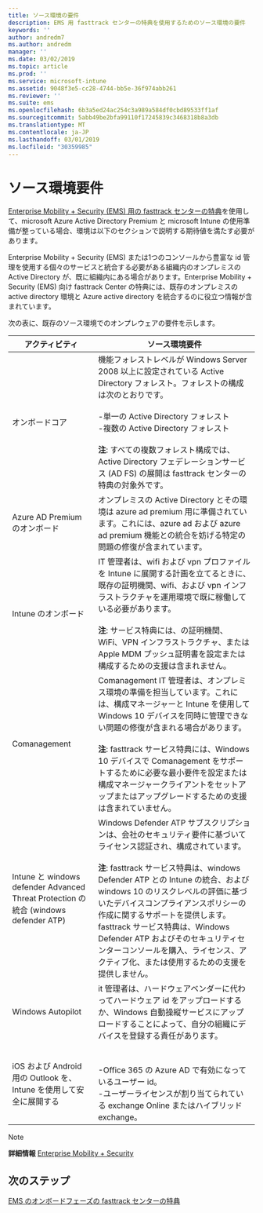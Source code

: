 ```yaml
---
title: ソース環境の要件
description: EMS 用 fasttrack センターの特典を使用するためのソース環境の要件
keywords: ''
author: andredm7
ms.author: andredm
manager: ''
ms.date: 03/02/2019
ms.topic: article
ms.prod: ''
ms.service: microsoft-intune
ms.assetid: 9048f3e5-cc28-4744-bb5e-36f974abb261
ms.reviewer: ''
ms.suite: ems
ms.openlocfilehash: 6b3a5ed24ac254c3a989a584df0cbd89533ff1af
ms.sourcegitcommit: 5abb49be2bfa99110f17245839c3468318b8a3db
ms.translationtype: MT
ms.contentlocale: ja-JP
ms.lasthandoff: 03/01/2019
ms.locfileid: "30359985"
---
```

# <a name="source-environment-expectations"></a>ソース環境要件

[Enterprise Mobility + Security (EMS) 用の fasttrack センターの特典](EMS-fasttrack-benefit-for-EMS.md)を使用して、microsoft Azure Active Directory Premium と microsoft Intune の使用準備が整っている場合、環境は以下のセクションで説明する期待値を満たす必要があります。

Enterprise Mobility + Security (EMS) または1つのコンソールから豊富な id 管理を使用する個々のサービスと統合する必要がある組織内のオンプレミスの Active Directory が、既に組織内にある場合があります。Enterprise Mobility + Security (EMS) 向け fasttrack Center の特典には、既存のオンプレミスの active directory 環境と Azure active directory を統合するのに役立つ情報が含まれています。

次の表に、既存のソース環境でのオンプレウェアの要件を示します。

|アクティビティ|ソース環境要件|
|------------|----------------------------------|
|オンボードコア|機能フォレストレベルが Windows Server 2008 以上に設定されている Active Directory フォレスト。フォレストの構成は次のとおりです。<br /><br />-単一の Active Directory フォレスト<br />-複数の Active Directory フォレスト </br></br>**注**: すべての複数フォレスト構成では、Active Directory フェデレーションサービス (AD FS) の展開は fasttrack センターの特典の対象外です。|
|Azure AD Premium のオンボード|オンプレミスの Active Directory とその環境は azure ad premium 用に準備されています。これには、azure ad および azure ad premium 機能との統合を妨げる特定の問題の修復が含まれています。|
|Intune のオンボード| IT 管理者は、wifi および vpn プロファイルを Intune に展開する計画を立てるときに、既存の証明機関、wifi、および vpn インフラストラクチャを運用環境で既に稼働している必要があります。<br /><br /> **注**: サービス特典には、の証明機関、WiFi、VPN インフラストラクチャ、または Apple MDM プッシュ証明書を設定または構成するための支援は含まれません。  |
|Comanagement|Comanagement IT 管理者は、オンプレミス環境の準備を担当しています。これには、構成マネージャーと Intune を使用して Windows 10 デバイスを同時に管理できない問題の修復が含まれる場合があります。<br /><br />**注**: fasttrack サービス特典には、Windows 10 デバイスで Comanagement をサポートするために必要な最小要件を設定または構成マネージャークライアントをセットアップまたはアップグレードするための支援は含まれていません。 |
|Intune と windows defender Advanced Threat Protection の統合 (windows defender ATP)|Windows Defender ATP サブスクリプションは、会社のセキュリティ要件に基づいてライセンス認証され、構成されています。<br /><br />**注**: fasttrack サービス特典は、windows Defender ATP との Intune の統合、および windows 10 のリスクレベルの評価に基づいたデバイスコンプライアンスポリシーの作成に関するサポートを提供します。fasttrack サービス特典は、Windows Defender ATP およびそのセキュリティセンターコンソールを購入、ライセンス、アクティブ化、または使用するための支援を提供しません。 |
|Windows Autopilot|it 管理者は、ハードウェアベンダーに代わってハードウェア id をアップロードするか、Windows 自動操縦サービスにアップロードすることによって、自分の組織にデバイスを登録する責任があります。 |
|iOS および Android 用の Outlook を、Intune を使用して安全に展開する|<br /><br />-Office 365 の Azure AD で有効になっているユーザー id。<br />-ユーザーライセンスが割り当てられている exchange Online またはハイブリッド exchange。<br />|

> [!NOTE]
> **詳細情報**
>  [Enterprise Mobility + Security](https://www.microsoft.com/cloud-platform/enterprise-mobility)

## <a name="next-steps"></a>次のステップ

[EMS のオンボードフェーズの fasttrack センターの特典](EMS-onboarding-phases.md)
